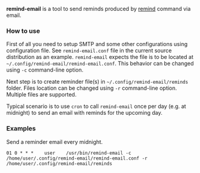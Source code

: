 **remind-email** is a tool to send reminds produced by [remind](https://dianne.skoll.ca/projects/remind) command via email.

### How to use
First of all you need to setup SMTP and some other configurations using
configuration file. See `remind-email.conf` file in the current source
distribution as an example. `remind-email` expects the file is to be located at
`~/.config/remind-email/remind-email.conf`. This behavior can be changed using
`-c` command-line option.

Next step is to create reminder file(s) in `~/.config/remind-email/reminds`
folder. Files location can be changed using `-r` command-line option. Multiple
files are supported.

Typical scenario is to use `cron` to call `remind-email` once per day (e.g. at
midnight) to send an email with reminds for the upcoming day.

### Examples
Send a reminder email every midnight.
```
01 0 * * *    user    /usr/bin/remind-email -c /home/user/.config/remind-email/remind-email.conf -r /home/user/.config/remind-email/reminds
```
